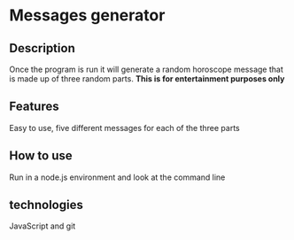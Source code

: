 # Messages generator
## Description
Once the program is run it will generate a random horoscope message that is made up of three random parts.  **This is for entertainment purposes only**
## Features
Easy to use, five different messages for each of the three parts
## How to use
Run in a node.js environment and look at the command line
## technologies
JavaScript and git
